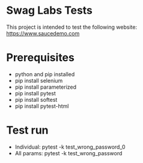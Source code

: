 # Swag Labs Tests
This project is intended to test the following website: https://www.saucedemo.com

# Prerequisites
- python and pip installed
- pip install selenium
- pip install parameterized
- pip install pytest
- pip install softest
- pip install pytest-html

# Test run
- Individual: pytest -k test_wrong_password_0
- All params: pytest -k test_wrong_password
